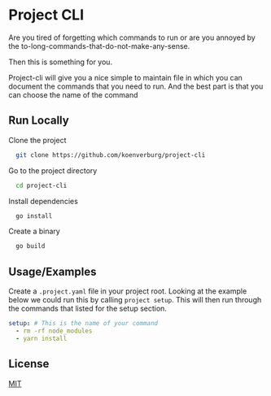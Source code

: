 # Project CLI

Are you tired of forgetting which commands to run or are you annoyed by the to-long-commands-that-do-not-make-any-sense.

Then this is something for you.
 
Project-cli will give you a nice simple to maintain file in which you can document the commands that you need to run.
And the best part is that you can choose the name of the command

## Run Locally

Clone the project

```bash
  git clone https://github.com/koenverburg/project-cli
```

Go to the project directory

```bash
  cd project-cli
```

Install dependencies

```bash
  go install
```

Create a binary

```bash
  go build
```


## Usage/Examples

Create a `.project.yaml` file in your project root. Looking at the example below we could run this by calling `project setup`. This will then run through the commands that listed for the setup section.

```yaml
setup: # This is the name of your command
  - rm -rf node_modules
  - yarn install

```


## License

[MIT](https://choosealicense.com/licenses/mit/)
